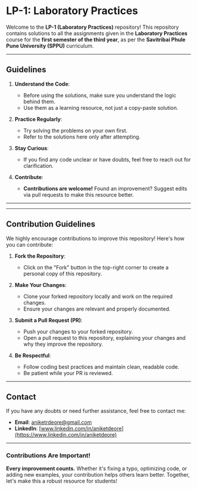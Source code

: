 # **LP-1: Laboratory Practices**

Welcome to the **LP-1 (Laboratory Practices)** repository! This repository contains solutions to all the assignments given in the **Laboratory Practices** course for the **first semester of the third year**, as per the **Savitribai Phule Pune University (SPPU)** curriculum.

---

## **Guidelines**
1. **Understand the Code**:
   - Before using the solutions, make sure you understand the logic behind them.
   - Use them as a learning resource, not just a copy-paste solution.

2. **Practice Regularly**:
   - Try solving the problems on your own first.
   - Refer to the solutions here only after attempting.

3. **Stay Curious**:
   - If you find any code unclear or have doubts, feel free to reach out for clarification.

4. **Contribute**:
   - **Contributions are welcome!** Found an improvement? Suggest edits via pull requests to make this resource better.

---


---

## **Contribution Guidelines**
We highly encourage contributions to improve this repository! Here's how you can contribute:
1. **Fork the Repository**:
   - Click on the "Fork" button in the top-right corner to create a personal copy of this repository.

2. **Make Your Changes**:
   - Clone your forked repository locally and work on the required changes.
   - Ensure your changes are relevant and properly documented.

3. **Submit a Pull Request (PR)**:
   - Push your changes to your forked repository.
   - Open a pull request to this repository, explaining your changes and why they improve the repository.

4. **Be Respectful**:
   - Follow coding best practices and maintain clean, readable code.
   - Be patient while your PR is reviewed.

---

## **Contact**
If you have any doubts or need further assistance, feel free to contact me:

- **Email**: [aniketrdeore@gmail.com ](mailto:aniketrdeore@gmail.com)
- **LinkedIn**: [www.linkedin.com/in/aniketdeore](https://www.linkedin.com/in/aniketdeore)

---

### **Contributions Are Important!**  
**Every improvement counts.** Whether it's fixing a typo, optimizing code, or adding new examples, your contribution helps others learn better. Together, let's make this a robust resource for students!




